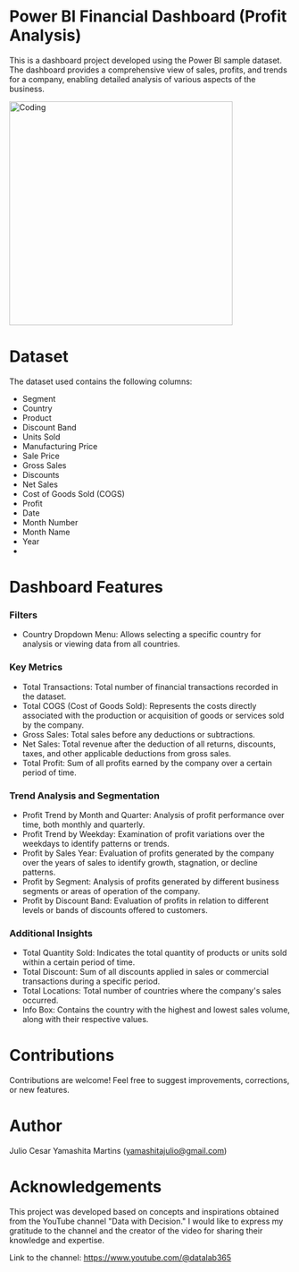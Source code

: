 # Power BI Financial Dashboard (Profit Analysis)
This is a dashboard project developed using the Power BI sample dataset. The dashboard provides a comprehensive view of sales, profits, and trends for a company, enabling detailed analysis of various aspects of the business.

<img align="center" alt="Coding" width="400" src="https://aarp-content.brightspotcdn.com/dims4/default/7e8bc0b/2147483647/strip/true/crop/1280x704+0+0/resize/300x165!/quality/90/?url=http%3A%2F%2Faarp-brightspot.s3.amazonaws.com%2Fcontent%2F9c%2F9f%2F92b06d8444cca9de932674d5862c%2Ffinancialliteracy-rosewong-1280x704.gif">

# Dataset
The dataset used contains the following columns:
- Segment
- Country
- Product
- Discount Band
- Units Sold
- Manufacturing Price
- Sale Price
- Gross Sales
- Discounts
- Net Sales
- Cost of Goods Sold (COGS)
- Profit
- Date
- Month Number
- Month Name
- Year
- 
# Dashboard Features
### Filters
- Country Dropdown Menu: Allows selecting a specific country for analysis or viewing data from all countries.

### Key Metrics
- Total Transactions: Total number of financial transactions recorded in the dataset.
- Total COGS (Cost of Goods Sold): Represents the costs directly associated with the production or acquisition of goods or services sold by the company.
- Gross Sales: Total sales before any deductions or subtractions.
- Net Sales: Total revenue after the deduction of all returns, discounts, taxes, and other applicable deductions from gross sales.
- Total Profit: Sum of all profits earned by the company over a certain period of time.

### Trend Analysis and Segmentation
- Profit Trend by Month and Quarter: Analysis of profit performance over time, both monthly and quarterly.
- Profit Trend by Weekday: Examination of profit variations over the weekdays to identify patterns or trends.
- Profit by Sales Year: Evaluation of profits generated by the company over the years of sales to identify growth, stagnation, or decline patterns.
- Profit by Segment: Analysis of profits generated by different business segments or areas of operation of the company.
- Profit by Discount Band: Evaluation of profits in relation to different levels or bands of discounts offered to customers.

### Additional Insights
- Total Quantity Sold: Indicates the total quantity of products or units sold within a certain period of time.
- Total Discount: Sum of all discounts applied in sales or commercial transactions during a specific period.
- Total Locations: Total number of countries where the company's sales occurred.
- Info Box: Contains the country with the highest and lowest sales volume, along with their respective values.

# Contributions
Contributions are welcome! Feel free to suggest improvements, corrections, or new features.

# Author
Julio Cesar Yamashita Martins (yamashitajulio@gmail.com)

# Acknowledgements
This project was developed based on concepts and inspirations obtained from the YouTube channel "Data with Decision." I would like to express my gratitude to the channel and the creator of the video for sharing their knowledge and expertise.

Link to the channel: https://www.youtube.com/@datalab365

